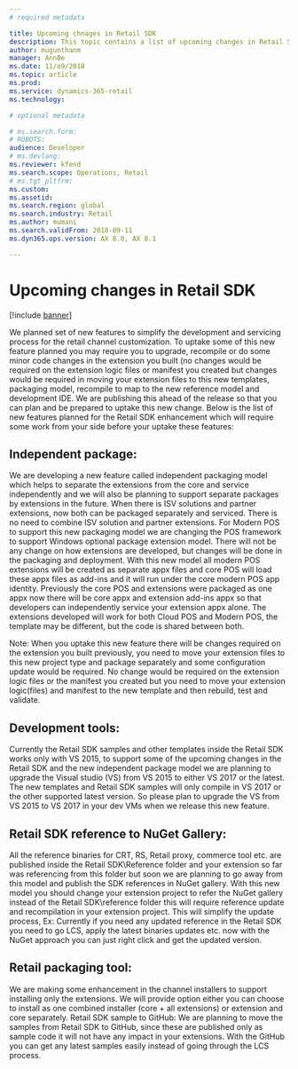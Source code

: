```yaml
---
# required metadata

title: Upcoming chnages in Retail SDK
description: This topic contains a list of upcoming changes in Retail SDK.
author: mugunthanm 
manager: AnnBe
ms.date: 11/o9/2018
ms.topic: article
ms.prod: 
ms.service: dynamics-365-retail
ms.technology: 

# optional metadata

# ms.search.form: 
# ROBOTS: 
audience: Developer
# ms.devlang: 
ms.reviewer: kfend
ms.search.scope: Operations, Retail 
# ms.tgt_pltfrm: 
ms.custom: 
ms.assetid: 
ms.search.region: global
ms.search.industry: Retail
ms.author: mumani
ms.search.validFrom: 2018-09-11
ms.dyn365.ops.version: AX 8.0, AX 8.1

---
```

# Upcoming changes in Retail SDK
[!include [banner](../includes/banner.md)]

We planned set of new features to simplify the development and servicing process for the retail channel customization. To uptake some of this new feature planned you may require you to upgrade, recompile or do some minor code changes in the extension you built (no changes would be required on the extension logic files or manifest you created but changes would be required in moving your extension files to this new templates, packaging model, recompile to map to the new reference model and development IDE. We are publishing this ahead of the release so that you can plan and be prepared to uptake this new change. Below is the list of new features planned for the Retail SDK enhancement which will require some work from your side before your uptake these features:

## Independent package:
We are developing a new feature called independent packaging model which helps to separate the extensions from the core and service independently and we will also be planning to support separate packages by extensions in the future. When there is ISV solutions and partner extensions, now both can be packaged separately and serviced.  There is no need to combine ISV solution and partner extensions. 
For Modern POS to support this new packaging model we are changing the POS framework to support Windows optional package extension model. There will not be any change on how extensions are developed, but changes will be done in the packaging and deployment. With this new model all modern POS extensions will be created as separate appx files and core POS will load these appx files as add-ins and it will run under the core modern POS app identity. Previously the core POS and extensions were packaged as one appx now there will be core appx and extension add-ins appx so that developers can independently service your extension appx alone. The extensions developed will work for both Cloud POS and Modern POS, the template may be different, but the code is shared between both.

Note: When you uptake this new feature there will be changes required on the extension you built previously, you need to move your extension files to this new project type and package separately and some configuration update would be required. No change would be required on the extension logic files or the manifest you created but you need to move your extension logic(files) and manifest to the new template and then rebuild, test and validate.

## Development tools:
Currently the Retail SDK samples and other templates inside the Retail SDK works only with VS 2015, to support some of the upcoming changes in the Retail SDK and the new independent package model we are planning to upgrade the Visual studio (VS) from VS 2015 to either VS 2017 or the latest. The new templates and Retail SDK samples will only compile in VS 2017 or the other supported latest version. So please plan to upgrade the VS from VS 2015 to VS 2017 in your dev VMs when we release this new feature.

## Retail SDK reference to NuGet Gallery:
All the reference binaries for CRT, RS, Retail proxy, commerce tool etc. are published inside the Retail SDK\Reference folder and your extension so far was referencing from this folder but soon we are planning to go away from this model and publish the SDK references in NuGet gallery. With this new model you should change your extension project to refer the NuGet gallery instead of the Retail SDK\reference folder this will require reference update and recompilation in your extension project.
This will simplify the update process, Ex: Currently if you need any updated reference in the Retail SDK you need to go LCS, apply the latest binaries updates etc. now with the NuGet approach you can just right click and get the updated version.

## Retail packaging tool:
We are making some enhancement in the channel installers to support installing only the extensions. We will provide option either you can choose to install as one combined installer (core + all extensions) or extension and core separately.
Retail SDK sample to GitHub:
We are planning to move the samples from Retail SDK to GitHub, since these are published only as sample code it will not have any impact in your extensions. With the GitHub you can get any latest samples easily instead of going through the LCS process.
